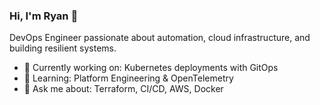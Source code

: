 ### Hi, I'm Ryan 👋  
DevOps Engineer passionate about automation, cloud infrastructure, and building resilient systems.

- 🔭 Currently working on: Kubernetes deployments with GitOps
- 🌱 Learning: Platform Engineering & OpenTelemetry
- 💬 Ask me about: Terraform, CI/CD, AWS, Docker
